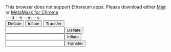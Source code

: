 <link rel='stylesheet' href='style.css' type='text/css'>
<div id="message">This browser does not support Ethereum apps. Please download either <a href="http://ethereum.org">Mist</a> or <a href="https://chrome.google.com/webstore/detail/metamask/nkbihfbeogaeaoehlefnkodbefgpgknn?hl=en">MetaMask for Chrome</a></div>

<div>
<span id="dEthDay">---d --h --m --s</span>
</div>

<div>
<span id="dEth_supply"></span>
</div>

<div >
<span id="balance"></span>
</div>

<div class="tab">
  <button class="tablinks" onclick="openCity(event, 'Deflate')" id="defaultOpen">Deflate</button>
  <button class="tablinks" onclick="openCity(event, 'Inflate')">Inflate</button>
  <button class="tablinks" onclick="openCity(event, 'Transfer')">Transfer</button>
</div>

<div id="Deflate" class="tabcontent">
  <input><button id="deflate">Deflate</button>
</div>

<div id="Inflate" class="tabcontent">
  <input><button id="inflate">Inflate</button>
</div>

<div id="Transfer" class="tabcontent">
<input><button id="transfer">Transfer</button>
</div>

<script src="scripts.js"></script>


